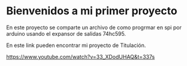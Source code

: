 # Bienvenidos a mi primer proyecto
En este proyecto se comparte un archivo de como progrmar en spi por arduino usando el expansor de salidas 74hc595.

En este link pueden encontrar mi proyecto de Titulación.

https://www.youtube.com/watch?v=33_XDodUHAQ&t=337s
